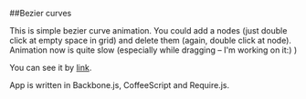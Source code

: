 ##Bezier curves

This is simple bezier curve animation. You could add a nodes (just double click at empty space in grid) and delete them (again, double click at node). Animation now is quite slow (especially while dragging – I'm working on it:) )

You can see it by [link](http://bloomca.github.io/bezier-curves/).

App is written in Backbone.js, CoffeeScript and Require.js.